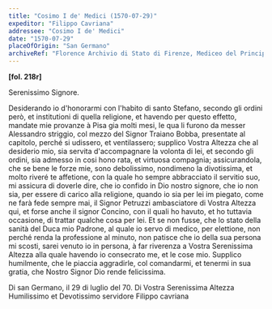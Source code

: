 ```yaml
---
title: "Cosimo I de' Medici (1570-07-29)"
expeditor: "Filippo Cavriana"
addressee: "Cosimo I de' Medici"
date: "1570-07-29"
placeOfOrigin: "San Germano"
archiveRef: "Florence Archivio di Stato di Firenze, Mediceo del Principato, 551, fols. -"
---
```



**[fol. 218r]**

Serenissimo  Signore.

Desiderando io d'honorarmi con  l'habito di santo  Stefano, secondo <span class="lb-marker"></span> gli ordini però, et institutioni di quella religione, et havendo per <span class="lb-marker"></span> questo effetto, mandate mie provanze à Pisa gia molti mesi, le qua<span class="lb-marker"></span> li furono da messer Alessandro striggio, col mezzo del Signor Traiano Bobba, presentate al capitolo, perché si udissero, et ventilassero; <span class="lb-marker"></span> supplico Vostra Altezza  che al desiderio mio, sia servita d'accompagnare <span class="lb-marker"></span> la volonta di lei, et secondo gli ordini, sia admesso in cosi hono<span class="lb-marker"></span> rata, et virtuosa compagnia; assicurandola, che se bene le forze <span class="lb-marker"></span> mie, sono debolissimo, nondimeno la divotissima, et molto riveré<span class="lb-marker"></span> te affetione, con la quale ho sempre abbracciato il servitio suo, <span class="lb-marker"></span> mi assicura di doverle dire, che io confido in Dio nostro signore, che io <span class="lb-marker"></span> non  sia, per essere di carico alla religione, quando  io sia per lei im<span class="lb-marker"></span> piegato, come ne farà fede sempre mai, il Signor Petruzzi ambasciatore <span class="lb-marker"></span> di Vostra Altezza  qui, et forse anche il signor Concino, con il quali ho havuto, <span class="lb-marker"></span> et ho tuttavia occasione, di trattar qualche cosa per lei. Et se <span class="lb-marker"></span> non  fusse, che lo stato della sanità del Duca mio Padrone, al quale <span class="lb-marker"></span> io servo di medico, per elettione, non  perché renda la professione <span class="lb-marker"></span> al minuto, non  patisce che io della sua persona mi scosti, sarei <span class="lb-marker"></span> venuto io in persona, à far riverenza a Vostra Serenissima Altezza  alla quale <span class="lb-marker"></span> havendo io consecrato me, et le cose mio. Supplico humilmente, che <span class="lb-marker"></span> le piaccia aggradirle, col comandarmi, et tenermi in sua gratia, <span class="lb-marker"></span> che Nostro Signor  Dio rende felicissima.

Di san Germano, il 29 <span class="lb-marker"></span> di luglio del 70.<span class="lb-marker"></span> Di Vostra Serenissima Altezza <span class="lb-marker"></span> Humilissimo  et Devotissimo  servidore
          <span class="lb-marker"></span> Filippo cavriana

